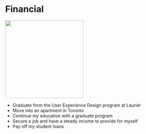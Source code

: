 # Financial
<img src="https://images.unsplash.com/photo-1542744173-8e7e53415bb0?ixlib=rb-4.0.3&ixid=M3wxMjA3fDB8MHxwaG90by1wYWdlfHx8fGVufDB8fHx8fA%3D%3D&auto=format&fit=crop&w=2340&q=80" height="250"/>

- Graduate from the User Experience Design program at Laurier
- Move into an apartment in Toronto
- Continue my education with a graduate program
- Secure a job and have a steady income to provide for myself
- Pay off my student loans